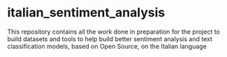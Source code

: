 # italian_sentiment_analysis
This repository contains all the work done in preparation for the project to build datasets and tools to help build better sentiment analysis and text classification models, based on Open Source, on the Italian language
